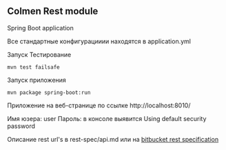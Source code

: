 
## Colmen Rest module

Spring Boot application 

Все стандартные конфигурацииии находятся в application.yml

Запуск Тестирование
```
mvn test failsafe
```

Запуск приложения 
```
mvn package spring-boot:run
```

Приложение на веб-странице по ссылке
http://localhost:8010/

Имя юзера: user 
Пароль: в консоле выявится Using default security password

Описание rest url's в rest-spec/api.md или на [bitbucket rest specification](https://bitbucket.org/lenteam/rest/wiki/Specification) 